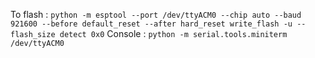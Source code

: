 To flash :
```python -m esptool --port /dev/ttyACM0 --chip auto --baud 921600 --before default_reset --after hard_reset write_flash -u --flash_size detect 0x0```
Console :
```python -m serial.tools.miniterm /dev/ttyACM0```
